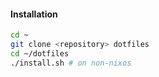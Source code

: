 #### Installation

```sh
cd ~
git clone <repository> dotfiles
cd ~/dotfiles
./install.sh # on non-nixos
```
